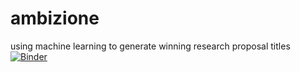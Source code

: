 # ambizione
using machine learning to generate winning research proposal titles  
[![Binder](https://mybinder.org/badge_logo.svg)](https://mybinder.org/v2/gh/rolandjansky/ambizione/master?filepath=ambizione-wordlevel.ipynb)
